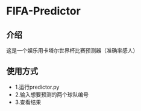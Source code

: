 # FIFA-Predictor
## 介绍
这是一个娱乐用卡塔尔世界杯比赛预测器（准确率感人）

## 使用方式
- 1.运行predictor.py
- 2.输入想要预测的两个球队编号
- 3.查看结果
